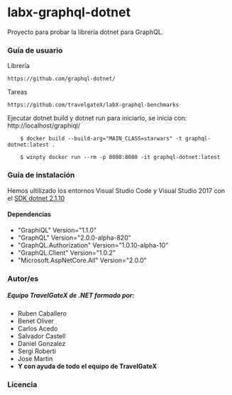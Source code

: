 # labx-graphql-dotnet


Proyecto para probar la librería dotnet para GraphQL.


### Guía de usuario

Librería
```
https://github.com/graphql-dotnet/
```

Tareas
```
https://github.com/travelgateX/labX-graphql-benchmarks
```

Ejecutar dotnet build y dotnet run para iniciarlo, se inicia con: http://localhost/graphiql/


```
    $ docker build --build-arg="MAIN_CLASS=starwars" -t graphql-dotnet:latest .
```
```
    $ winpty docker run --rm -p 8080:8080 -it graphql-dotnet:latest
```
 	
### Guía de instalación

Hemos ultilizado los entornos Visual Studio Code y Visual Studio 2017 con el [SDK dotnet 2.1.10](https://www.microsoft.com/net/download/windows)


#### Dependencias
* "GraphiQL" Version="1.1.0"
* "GraphQL" Version="2.0.0-alpha-820"
* "GraphQL.Authorization" Version="1.0.10-alpha-10"
* "GraphQL.Client" Version="1.0.2"
* "Microsoft.AspNetCore.All" Version="2.0.0"

### Autor/es

##### Equipo TravelGateX de .NET formado por:
* Ruben Caballero
* Benet Oliver
* Carlos Acedo
* Salvador Castell
* Daniel Gonzalez
* Sergi Roberti
* Jose Martin
* **Y con ayuda de todo el equipo de TravelGateX**

### Licencia

